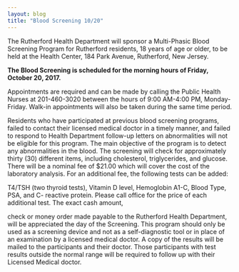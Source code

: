 ```yaml
---
layout: blog
title: "Blood Screening 10/20"
---
```



The Rutherford Health Department will sponsor a Multi-Phasic Blood Screening Program for
Rutherford residents, 18 years of age or older, to be held at the Health Center, 184 Park Avenue,
Rutherford, New Jersey. 

**The Blood Screening is scheduled for the morning hours of Friday,
October 20, 2017.** 

Appointments are required and can be made by calling the Public Health
Nurses at 201-460-3020 between the hours of 9:00 AM-4:00 PM, Monday-Friday. Walk-in
appointments will also be taken during the same time period. 

Residents who have participated at previous blood screening programs, failed to contact their licensed medical doctor in a timely
manner, and failed to respond to Health Department follow-up letters on abnormalities will not
be eligible for this program. The main objective of the program is to detect any abnormalities in
the blood. The screening will check for approximately thirty (30) different items, including
cholesterol, triglycerides, and glucose. There will be a nominal fee of $21.00 which will cover
the cost of the laboratory analysis. For an additional fee, the following tests can be added:

T4/TSH (two thyroid tests), Vitamin D level, Hemoglobin A1-C, Blood Type, PSA, and C-
reactive protein. Please call office for the price of each additional test. The exact cash amount,

check or money order made payable to the Rutherford Health Department, will be appreciated the day of
the Screening. This program should only be used as a screening device and not as a self-diagnostic
tool or in place of an examination by a licensed medical doctor. A copy of the results will be
mailed to the participants and their doctor. Those participants with test results outside the
normal range will be required to follow up with their Licensed Medical doctor.
